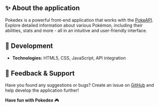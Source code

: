 ## ✨ About the application
Pokedex is a powerful front-end application that works with the [PokeAPI](https://pokeapi.co). Explore detailed information about various Pokémon, including their abilities, stats and more - all in an intuitive and user-friendly interface.

## 🔧 Development
- **Technologies:** HTML5, CSS, JavaScript, API integration

## 💬 Feedback & Support
Have you found any suggestions or bugs? Create an issue on [GitHub](https://github.com/SnowCoder404/Pokedex/issues) and help develop the application further!

**Have fun with Pokedex** 🎮